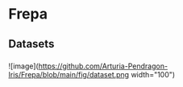 # Frepa
## Datasets
### 
![image](https://github.com/Arturia-Pendragon-Iris/Frepa/blob/main/fig/dataset.png width="100")
